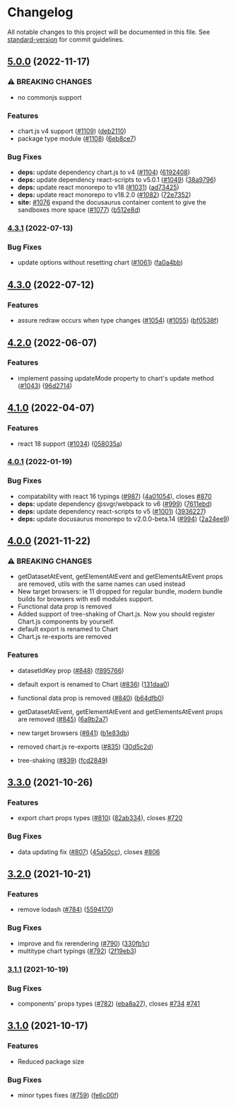 # Changelog

All notable changes to this project will be documented in this file. See [standard-version](https://github.com/conventional-changelog/standard-version) for commit guidelines.

## [5.0.0](https://github.com/reactchartjs/react-chartjs-2/compare/v4.3.1...v5.0.0) (2022-11-17)


### ⚠ BREAKING CHANGES

* no commonjs support

### Features

* chart.js v4 support ([#1109](https://github.com/reactchartjs/react-chartjs-2/issues/1109)) ([deb2110](https://github.com/reactchartjs/react-chartjs-2/commit/deb211084757225e3ddb2574b567e805ba7eeeb6))
* package type module ([#1108](https://github.com/reactchartjs/react-chartjs-2/issues/1108)) ([6eb8ce7](https://github.com/reactchartjs/react-chartjs-2/commit/6eb8ce7f23654e46d17aedc104375112b2f2a955))


### Bug Fixes

* **deps:** update dependency chart.js to v4 ([#1104](https://github.com/reactchartjs/react-chartjs-2/issues/1104)) ([6192408](https://github.com/reactchartjs/react-chartjs-2/commit/61924087de28a7ee0bba6f61c50a0bde362b662c))
* **deps:** update dependency react-scripts to v5.0.1 ([#1049](https://github.com/reactchartjs/react-chartjs-2/issues/1049)) ([38a9796](https://github.com/reactchartjs/react-chartjs-2/commit/38a9796f1cefa63390d4eaf3eec960c77fe78d34))
* **deps:** update react monorepo to v18 ([#1031](https://github.com/reactchartjs/react-chartjs-2/issues/1031)) ([ad73425](https://github.com/reactchartjs/react-chartjs-2/commit/ad734256e173353222995b4edfbf7a8ad0dc96f3))
* **deps:** update react monorepo to v18.2.0 ([#1082](https://github.com/reactchartjs/react-chartjs-2/issues/1082)) ([72e7352](https://github.com/reactchartjs/react-chartjs-2/commit/72e7352fcdff182465bfdcd6a7f6c4579d062d01))
* **site:** [#1076](https://github.com/reactchartjs/react-chartjs-2/issues/1076) expand the docusaurus container content to give the sandboxes more space ([#1077](https://github.com/reactchartjs/react-chartjs-2/issues/1077)) ([b512e8d](https://github.com/reactchartjs/react-chartjs-2/commit/b512e8dc130e28c1284be77d4ef6c3a788b9e262))

### [4.3.1](https://github.com/reactchartjs/react-chartjs-2/compare/v4.3.0...v4.3.1) (2022-07-13)


### Bug Fixes

* update options without resetting chart ([#1061](https://github.com/reactchartjs/react-chartjs-2/issues/1061)) ([fa0a4bb](https://github.com/reactchartjs/react-chartjs-2/commit/fa0a4bbdb3d85735db289494c4bdf1da083a51da))

## [4.3.0](https://github.com/reactchartjs/react-chartjs-2/compare/v4.2.0...v4.3.0) (2022-07-12)


### Features

* assure redraw occurs when type changes ([#1054](https://github.com/reactchartjs/react-chartjs-2/issues/1054)) ([#1055](https://github.com/reactchartjs/react-chartjs-2/issues/1055)) ([bf0538f](https://github.com/reactchartjs/react-chartjs-2/commit/bf0538fd953ee878659d0b5647676fbfda460c76))

## [4.2.0](https://github.com/reactchartjs/react-chartjs-2/compare/v4.1.0...v4.2.0) (2022-06-07)


### Features

* implement passing updateMode property to chart's update method ([#1043](https://github.com/reactchartjs/react-chartjs-2/issues/1043)) ([96d2714](https://github.com/reactchartjs/react-chartjs-2/commit/96d2714c3df88346152a1b66b8fe729d43151e40))

## [4.1.0](https://github.com/reactchartjs/react-chartjs-2/compare/v4.0.1...v4.1.0) (2022-04-07)


### Features

* react 18 support ([#1034](https://github.com/reactchartjs/react-chartjs-2/issues/1034)) ([058035a](https://github.com/reactchartjs/react-chartjs-2/commit/058035a3e2da17ad9ee0c9f50793da3aaefb3913))

### [4.0.1](https://github.com/reactchartjs/react-chartjs-2/compare/v4.0.0...v4.0.1) (2022-01-19)


### Bug Fixes

* compatability with react 16 typings ([#987](https://github.com/reactchartjs/react-chartjs-2/issues/987)) ([4a01054](https://github.com/reactchartjs/react-chartjs-2/commit/4a010540ac01b1e4b299705ddd93f412df4875d1)), closes [#870](https://github.com/reactchartjs/react-chartjs-2/issues/870)
* **deps:** update dependency @svgr/webpack to v6 ([#999](https://github.com/reactchartjs/react-chartjs-2/issues/999)) ([7611ebd](https://github.com/reactchartjs/react-chartjs-2/commit/7611ebdbdbf4e91991b1a15d393fbadf2de01246))
* **deps:** update dependency react-scripts to v5 ([#1001](https://github.com/reactchartjs/react-chartjs-2/issues/1001)) ([3936227](https://github.com/reactchartjs/react-chartjs-2/commit/3936227b4e6865bbd20419af4a5b0b49561f608c))
* **deps:** update docusaurus monorepo to v2.0.0-beta.14 ([#994](https://github.com/reactchartjs/react-chartjs-2/issues/994)) ([2a24ee9](https://github.com/reactchartjs/react-chartjs-2/commit/2a24ee92203c703d16c3784eccb0011b5b870802))

## [4.0.0](https://github.com/reactchartjs/react-chartjs-2/compare/v3.3.0...v4.0.0) (2021-11-22)


### ⚠ BREAKING CHANGES

* getDatasetAtEvent, getElementAtEvent and getElementsAtEvent props are removed,
utils with the same names can used instead
* New target browsers: ie 11 dropped for regular bundle, modern bundle builds for
browsers with es6 modules support.
* Functional data prop is removed
* Added support of tree-shaking of Chart.js. Now you should register Chart.js
components by yourself.
* default export is renamed to Chart
* Chart.js re-exports are removed

### Features

* datasetIdKey prop ([#848](https://github.com/reactchartjs/react-chartjs-2/issues/848)) ([f895766](https://github.com/reactchartjs/react-chartjs-2/commit/f895766f012c0d3781d75b5f83adc6dbc8de0b03))


* default export is renamed to Chart ([#836](https://github.com/reactchartjs/react-chartjs-2/issues/836)) ([131daa0](https://github.com/reactchartjs/react-chartjs-2/commit/131daa008d3a3c280ba9e751c67ca926708b60e4))
* functional data prop is removed ([#840](https://github.com/reactchartjs/react-chartjs-2/issues/840)) ([b64dfb0](https://github.com/reactchartjs/react-chartjs-2/commit/b64dfb0430bf5817a5f8b8708551934ad426921e))
* getDatasetAtEvent, getElementAtEvent and getElementsAtEvent props are removed ([#845](https://github.com/reactchartjs/react-chartjs-2/issues/845)) ([6a9b2a7](https://github.com/reactchartjs/react-chartjs-2/commit/6a9b2a7527d23e7409c9273ad32eb100122ffb51))
* new target browsers ([#841](https://github.com/reactchartjs/react-chartjs-2/issues/841)) ([b1e83db](https://github.com/reactchartjs/react-chartjs-2/commit/b1e83db599e7f9b832c2fe1942b5e5f296730dd9))
* removed chart.js re-exports ([#835](https://github.com/reactchartjs/react-chartjs-2/issues/835)) ([30d5c2d](https://github.com/reactchartjs/react-chartjs-2/commit/30d5c2d457eae0b1142ea4ffb6eff8f583b60817))
* tree-shaking ([#839](https://github.com/reactchartjs/react-chartjs-2/issues/839)) ([fcd2849](https://github.com/reactchartjs/react-chartjs-2/commit/fcd2849037bb01d2eeadbfbc90c90054eb620d4c))

## [3.3.0](https://github.com/reactchartjs/react-chartjs-2/compare/v3.2.0...v3.3.0) (2021-10-26)


### Features

* export chart props types ([#810](https://github.com/reactchartjs/react-chartjs-2/issues/810)) ([82ab334](https://github.com/reactchartjs/react-chartjs-2/commit/82ab334c62939fb4924ed6021502fccfea29a5a2)), closes [#720](https://github.com/reactchartjs/react-chartjs-2/issues/720)


### Bug Fixes

* data updating fix ([#807](https://github.com/reactchartjs/react-chartjs-2/issues/807)) ([45a50cc](https://github.com/reactchartjs/react-chartjs-2/commit/45a50cc46196ce64088a463b6f3b384a6c98eb06)), closes [#806](https://github.com/reactchartjs/react-chartjs-2/issues/806)

## [3.2.0](https://github.com/reactchartjs/react-chartjs-2/compare/v3.1.1...v3.2.0) (2021-10-21)


### Features

* remove lodash ([#784](https://github.com/reactchartjs/react-chartjs-2/issues/784)) ([5594170](https://github.com/reactchartjs/react-chartjs-2/commit/559417024ef2fb34005727ff16d8fae8615cb071))


### Bug Fixes

* improve and fix rerendering ([#790](https://github.com/reactchartjs/react-chartjs-2/issues/790)) ([330fb1c](https://github.com/reactchartjs/react-chartjs-2/commit/330fb1cf0913bdbacda5ef755fb58c79482e1ea2))
* multitype chart typings ([#792](https://github.com/reactchartjs/react-chartjs-2/issues/792)) ([2f19eb3](https://github.com/reactchartjs/react-chartjs-2/commit/2f19eb3eba9681f383ca23e7a3a1f1c581c89061))

### [3.1.1](https://github.com/reactchartjs/react-chartjs-2/compare/v3.1.0...v3.1.1) (2021-10-19)


### Bug Fixes

* components' props types ([#782](https://github.com/reactchartjs/react-chartjs-2/issues/782)) ([eba8a27](https://github.com/reactchartjs/react-chartjs-2/commit/eba8a2794bb802dacc395a450110af8765fea868)), closes [#734](https://github.com/reactchartjs/react-chartjs-2/issues/734) [#741](https://github.com/reactchartjs/react-chartjs-2/issues/741)

## [3.1.0](https://github.com/reactchartjs/react-chartjs-2/compare/v2.4.0...v3.1.0) (2021-10-17)


### Features

* Reduced package size


### Bug Fixes

* minor types fixes ([#759](https://github.com/reactchartjs/react-chartjs-2/issues/759)) ([fe6c00f](https://github.com/reactchartjs/react-chartjs-2/commit/fe6c00f05cdc3099a66a7ac0c05fb5e6f216209a))
